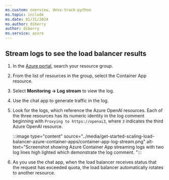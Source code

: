 ```yaml
---
ms.custom: overview, devx-track-python
ms.topic: include
ms.date: 01/31/2024
ms.author: diberry
author: diberry
ms.service: azure
---
```



## Stream logs to see the load balancer results

1. In the [Azure portal](https://portal.azure.com), search your resource group. 
1. From the list of resources in the group, select the Container App resource.
1. Select **Monitoring -> Log stream** to view the log.
1. Use the chat app to generate traffic in the log. 
1. Look for the logs, which reference the Azure OpenAI resources. Each of the three resources has its numeric identity in the log comment beginning with `Proxying to https://openai3`, where `3` indicates the third Azure OpenAI resource.

    :::image type="content" source="../media/get-started-scaling-load-balancer-azure-container-apps/container-app-log-stream.png" alt-text="Screenshot showing Azure Container App streaming logs with two log lines high lighted which demonstrate the log comment. ":::

1. As you use the chat app, when the load balancer receives status that the request has exceeded quota, the load balancer automatically rotates to another resource.
